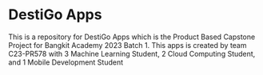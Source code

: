 # DestiGo Apps

This is a repository for DestiGo Apps which is the Product Based Capstone Project for Bangkit Academy 2023 Batch 1. This apps is created by team C23-PR578 with 3 Machine Learning Student, 2 Cloud Computing Student, and 1 Mobile Development Student
